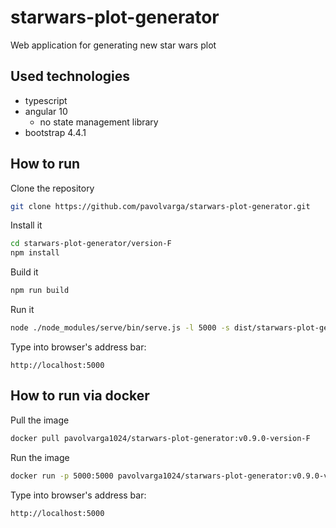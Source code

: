 # starwars-plot-generator
Web application for generating new star wars plot

## Used technologies
  * typescript
  * angular 10
    * no state management library
  * bootstrap 4.4.1

## How to run
Clone the repository
```sh
git clone https://github.com/pavolvarga/starwars-plot-generator.git
```
Install it
```sh
cd starwars-plot-generator/version-F
npm install
```
Build it
```sh
npm run build
```
Run it
```sh
node ./node_modules/serve/bin/serve.js -l 5000 -s dist/starwars-plot-generator
```
Type into browser's address bar:
```
http://localhost:5000
```

## How to run via docker
Pull the image
```sh
docker pull pavolvarga1024/starwars-plot-generator:v0.9.0-version-F
```

Run the image
```sh
docker run -p 5000:5000 pavolvarga1024/starwars-plot-generator:v0.9.0-version-F
```

Type into browser's address bar:
```
http://localhost:5000
```
